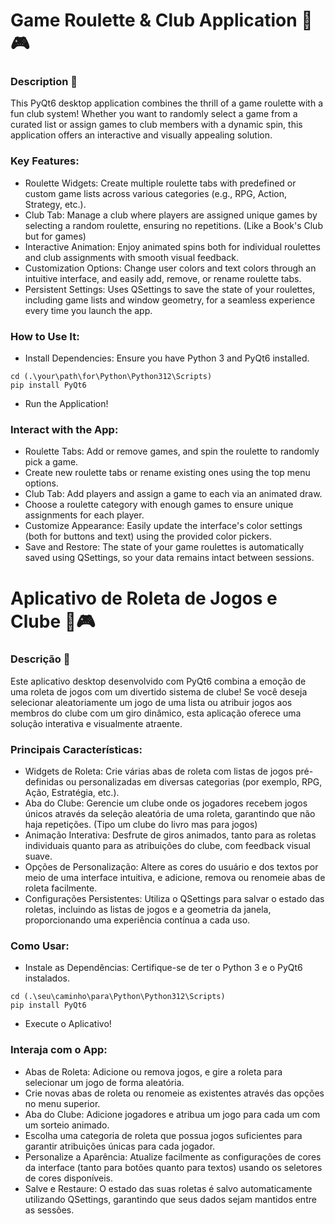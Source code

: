 # Game Roulette & Club Application 🎰🎮
### Description 📜
This PyQt6 desktop application combines the thrill of a game roulette with a fun club system! Whether you want to randomly select a game from a curated list or assign games to club members with a dynamic spin, this application offers an interactive and visually appealing solution.

### Key Features:
- Roulette Widgets: Create multiple roulette tabs with predefined or custom game lists across various categories (e.g., RPG, Action, Strategy, etc.).
 - Club Tab: Manage a club where players are assigned unique games by selecting a random roulette, ensuring no repetitions. (Like a Book's Club but for games)
- Interactive Animation: Enjoy animated spins both for individual roulettes and club assignments with smooth visual feedback.
- Customization Options: Change user colors and text colors through an intuitive interface, and easily add, remove, or rename roulette tabs.
- Persistent Settings: Uses QSettings to save the state of your roulettes, including game lists and window geometry, for a seamless experience every time you launch the app.

### How to Use It: 
- Install Dependencies: Ensure you have Python 3 and PyQt6 installed.

```
cd (.\your\path\for\Python\Python312\Scripts)
pip install PyQt6
```

- Run the Application!

### Interact with the App: 
- Roulette Tabs: Add or remove games, and spin the roulette to randomly pick a game.
- Create new roulette tabs or rename existing ones using the top menu options.
- Club Tab: Add players and assign a game to each via an animated draw.
- Choose a roulette category with enough games to ensure unique assignments for each player.
- Customize Appearance: Easily update the interface's color settings (both for buttons and text) using the provided color pickers.
- Save and Restore: The state of your game roulettes is automatically saved using QSettings, so your data remains intact between sessions.



# Aplicativo de Roleta de Jogos e Clube 🎰🎮
### Descrição 📜
Este aplicativo desktop desenvolvido com PyQt6 combina a emoção de uma roleta de jogos com um divertido sistema de clube! Se você deseja selecionar aleatoriamente um jogo de uma lista ou atribuir jogos aos membros do clube com um giro dinâmico, esta aplicação oferece uma solução interativa e visualmente atraente.

### Principais Características:
- Widgets de Roleta: Crie várias abas de roleta com listas de jogos pré-definidas ou personalizadas em diversas categorias (por exemplo, RPG, Ação, Estratégia, etc.).
- Aba do Clube: Gerencie um clube onde os jogadores recebem jogos únicos através da seleção aleatória de uma roleta, garantindo que não haja repetições. (Tipo um clube do livro mas para jogos)
- Animação Interativa: Desfrute de giros animados, tanto para as roletas individuais quanto para as atribuições do clube, com feedback visual suave.
- Opções de Personalização: Altere as cores do usuário e dos textos por meio de uma interface intuitiva, e adicione, remova ou renomeie abas de roleta facilmente.
- Configurações Persistentes: Utiliza o QSettings para salvar o estado das roletas, incluindo as listas de jogos e a geometria da janela, proporcionando uma experiência contínua a cada uso.

### Como Usar:
- Instale as Dependências: Certifique-se de ter o Python 3 e o PyQt6 instalados.

```
cd (.\seu\caminho\para\Python\Python312\Scripts)
pip install PyQt6
```

- Execute o Aplicativo!
  
### Interaja com o App:
- Abas de Roleta: Adicione ou remova jogos, e gire a roleta para selecionar um jogo de forma aleatória.
- Crie novas abas de roleta ou renomeie as existentes através das opções no menu superior.
- Aba do Clube: Adicione jogadores e atribua um jogo para cada um com um sorteio animado.
- Escolha uma categoria de roleta que possua jogos suficientes para garantir atribuições únicas para cada jogador.
- Personalize a Aparência: Atualize facilmente as configurações de cores da interface (tanto para botões quanto para textos) usando os seletores de cores disponíveis.
- Salve e Restaure: O estado das suas roletas é salvo automaticamente utilizando QSettings, garantindo que seus dados sejam mantidos entre as sessões.
